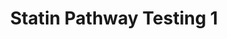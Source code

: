 ---
annotations:
- id: PW:0001933
  parent: disease pathway
  type: Pathway Ontology
  value: hypercholesterolemia pathway
- id: DOID:1287
  parent: cardiovascular system disease
  type: Disease Ontology
  value: cardiovascular system disease
- id: PW:0000724
  parent: drug pathway
  type: Pathway Ontology
  value: statin drug pathway
authors:
- Nsalomonis
- MaintBot
- Khanspers
- BruceConklin
- TestUser
- AlexanderPico
- Thomas
- Mkutmon
- Andra
- Egonw
- Ddigles
- Eweitz
communities: []
description: 'Statins inhibit endogenous cholesterol production by competitive inhibition
  of HMG-CoA reductase (HMGCR), the enzyme that catalyzes conversion of HMG-CoA to
  mevalonate, an early rate-limiting step in cholesterol synthesis. This pathway delineates
  genes involved in statin pharmacogenomics, including genes involved in mediating
  the effects of statins on plasma lipoprotein metabolism.   Sources: [https://www.pharmgkb.org/pathway/PA2031
  PharmGKB] and [http://en.wikipedia.org/wiki/Statin Wikipedia]'
last-edited: 2022-05-09
organisms:
- Mus musculus
redirect_from:
- /index.php/Pathway:WP1
- /instance/WP1
- /instance/WP1_rr117947
revision: r117947
schema-jsonld:
- '@context': https://schema.org/
  '@id': https://wikipathways.github.io/pathways/WP1.html
  '@type': Dataset
  creator:
    '@type': Organization
    name: WikiPathways
  description: 'Statins inhibit endogenous cholesterol production by competitive inhibition
    of HMG-CoA reductase (HMGCR), the enzyme that catalyzes conversion of HMG-CoA
    to mevalonate, an early rate-limiting step in cholesterol synthesis. This pathway
    delineates genes involved in statin pharmacogenomics, including genes involved
    in mediating the effects of statins on plasma lipoprotein metabolism.   Sources:
    [https://www.pharmgkb.org/pathway/PA2031 PharmGKB] and [http://en.wikipedia.org/wiki/Statin
    Wikipedia]'
  keywords:
  - Abca1
  - Acetyl-CoA
  - Apoa1
  - Apoa4
  - Apoc1
  - Apoc2
  - Apoc3
  - Apoe
  - Cetp
  - Cholesterol
  - Cholesterol Ester
  - Cholic acid
  - Cyp7a1
  - Dgat1
  - Free FA
  - Hmgcr
  - Lcat
  - Ldlr
  - Lipc
  - Lpl
  - Lrp1
  - Mttp
  - 'Phospholipid '
  - Pltp
  - Scarb1
  - Soat1
  - Statin
  - Triglycerides
  license: CC0
  name: Statin Pathway Testing 1
seo: CreativeWork
title: Statin Pathway Testing 1
wpid: WP1
---